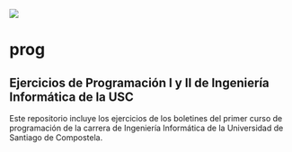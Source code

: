 ![](https://github.com/ACMCMC/prog/workflows/Compilar/badge.svg?branch=master)
# prog
## Ejercicios de Programación I y II de Ingeniería Informática de la USC

Este repositorio incluye los ejercicios de los boletines del primer curso de programación de la carrera de Ingeniería Informática de la Universidad de Santiago de Compostela.
